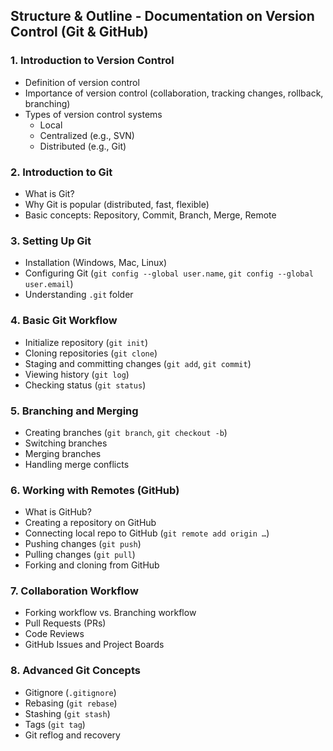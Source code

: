 ## Structure & Outline - Documentation on Version Control (Git & GitHub)

### 1. **Introduction to Version Control**

- Definition of version control
- Importance of version control (collaboration, tracking changes, rollback, branching)
- Types of version control systems
  - Local
  - Centralized (e.g., SVN)
  - Distributed (e.g., Git)

### 2. **Introduction to Git**

- What is Git?
- Why Git is popular (distributed, fast, flexible)
- Basic concepts: Repository, Commit, Branch, Merge, Remote

### 3. **Setting Up Git**

- Installation (Windows, Mac, Linux)
- Configuring Git (`git config --global user.name`, `git config --global user.email`)
- Understanding `.git` folder

### 4. **Basic Git Workflow**

- Initialize repository (`git init`)
- Cloning repositories (`git clone`)
- Staging and committing changes (`git add`, `git commit`)
- Viewing history (`git log`)
- Checking status (`git status`)

### 5. **Branching and Merging**

- Creating branches (`git branch`, `git checkout -b`)
- Switching branches
- Merging branches
- Handling merge conflicts

### 6. **Working with Remotes (GitHub)**

- What is GitHub?
- Creating a repository on GitHub
- Connecting local repo to GitHub (`git remote add origin …`)
- Pushing changes (`git push`)
- Pulling changes (`git pull`)
- Forking and cloning from GitHub

### 7. **Collaboration Workflow**

- Forking workflow vs. Branching workflow
- Pull Requests (PRs)
- Code Reviews
- GitHub Issues and Project Boards

### 8. **Advanced Git Concepts**

- Gitignore (`.gitignore`)
- Rebasing (`git rebase`)
- Stashing (`git stash`)
- Tags (`git tag`)
- Git reflog and recovery
